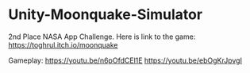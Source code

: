 # Unity-Moonquake-Simulator

2nd Place NASA App Challenge. 
Here is link to the game:
  https://toghrul.itch.io/moonquake

Gameplay:
  https://youtu.be/n6pOfdCEl1E
  https://youtu.be/ebOgKrJpvgI
